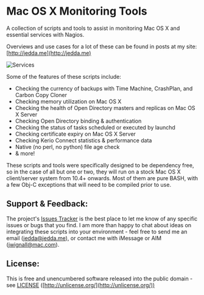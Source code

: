 Mac OS X Monitoring Tools
=========================

A collection of scripts and tools to assist in monitoring Mac OS X and essential services with Nagios.

Overviews and use cases for a lot of these can be found in posts at my site:
[http://jedda.me](http://jedda.me)

![Services](http://jedda.me/assets/osx-monitoring/RAM.jpg)

Some of the features of these scripts include:

*   Checking the currency of backups with Time Machine, CrashPlan, and Carbon Copy Cloner
*   Checking memory utilization on Mac OS X
*   Checking the health of Open Directory masters and replicas on Mac OS X Server
*   Checking Open Directory binding & authentication
*   Checking the status of tasks scheduled or executed by launchd
*   Checking certificate expiry on Mac OS X Server
*   Checking Kerio Connect statistics & performance data
*   Native (no perl, no python) file age check
*   & more!

These scripts and tools were specifically designed to be dependency free, so in the case of all but one or two, they will run on a stock Mac OS X client/server system from 10.4+ onwards. Most of them are pure BASH, with a few Obj-C exceptions that will need to be compiled prior to use.


Support & Feedback:
--------

The project's [Issues Tracker](https://github.com/jedda/OSX-Monitoring-Tools/issues) is the best place to let me know of any specific issues or bugs that you find. I am more than happy to chat about ideas on integrating these scripts into your environment - feel free to send me an email ([jedda@jedda.me](mailto:jedda@jedda.me "jedda@jedda.me")), or contact me with iMessage or AIM ([jwignall@mac.com](imessage://jwignall@mac.com)).


License:
--------

This is free and unencumbered software released into the public domain - see [LICENSE](https://github.com/jedda/OSX-Monitoring-Tools/blob/master/LICENSE) ([http://unlicense.org/](http://unlicense.org/))
